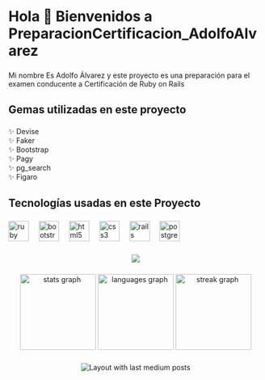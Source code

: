 <h1 align="left">Hola 👋 Bienvenidos a PreparacionCertificacion_AdolfoAlvarez</h1>

###

<p align="left">Mi nombre Es Adolfo Álvarez y este proyecto es una preparación para el examen conducente a Certificación de Ruby on Rails</p>

###

<h2 align="left">Gemas utilizadas en este proyecto</h2>

###

<p align="left">✨ Devise<br>✨ Faker<br>✨ Bootstrap<br>✨ Pagy<br>✨ pg_search<br>✨ Figaro</p>

###

<h2 align="left">Tecnologías usadas en este Proyecto</h2>

###

<div align="left">
  <img src="https://cdn.jsdelivr.net/gh/devicons/devicon/icons/ruby/ruby-original.svg" height="40" alt="ruby logo"  />
  <img width="12" />
  <img src="https://cdn.jsdelivr.net/gh/devicons/devicon/icons/bootstrap/bootstrap-original.svg" height="40" alt="bootstrap logo"  />
  <img width="12" />
  <img src="https://cdn.jsdelivr.net/gh/devicons/devicon/icons/html5/html5-original.svg" height="40" alt="html5 logo"  />
  <img width="12" />
  <img src="https://cdn.jsdelivr.net/gh/devicons/devicon/icons/css3/css3-original.svg" height="40" alt="css3 logo"  />
  <img width="12" />
  <img src="https://cdn.jsdelivr.net/gh/devicons/devicon/icons/rails/rails-original-wordmark.svg" height="40" alt="rails logo"  />
  <img width="12" />
  <img src="https://cdn.jsdelivr.net/gh/devicons/devicon/icons/postgresql/postgresql-original.svg" height="40" alt="postgresql logo"  />
</div>

###

<div align="center">
  <img src="https://profile-counter.glitch.me/adolfoalvar3z/count.svg?"  />
</div>

###

<div align="center">
  <img src="https://github-readme-stats.vercel.app/api?username=adolfoalvar3z&hide_title=false&hide_rank=false&show_icons=true&include_all_commits=true&count_private=true&disable_animations=false&theme=dracula&locale=es&hide_border=false&order=1" height="150" alt="stats graph"  />
  <img src="https://github-readme-stats.vercel.app/api/top-langs?username=adolfoalvar3z&locale=es&hide_title=false&layout=compact&card_width=320&langs_count=5&theme=dracula&hide_border=false&order=2" height="150" alt="languages graph"  />
  <img src="https://streak-stats.demolab.com?user=adolfoalvar3z&locale=es&mode=daily&theme=dracula&hide_border=false&border_radius=5&order=3" height="150" alt="streak graph"  />
</div>

###

<div align="center">
  <img src="https://github-read-medium-git-main.pahlevikun.vercel.app/latest?limit=4&username=adolfoalvar3z&theme=dracula" alt="Layout with last medium posts"  />
</div>

###

